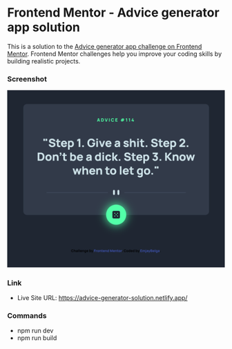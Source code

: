# Frontend Mentor - Advice generator app solution

This is a solution to the [Advice generator app challenge on Frontend Mentor](https://www.frontendmentor.io/challenges/advice-generator-app-QdUG-13db). Frontend Mentor challenges help you improve your coding skills by building realistic projects.


### Screenshot
![advice generator screenshot](./public/assets/advice-sc.png)


### Link
- Live Site URL: https://advice-generator-solution.netlify.app/


### Commands
- npm run dev
- npm run build
